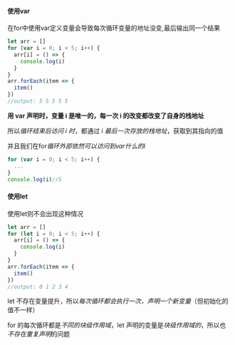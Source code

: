 #### 使用var

在for中使用var定义变量会导致每次循环变量的地址没变,最后输出同一个结果

```js
let arr = []
for (var i = 0; i < 5; i++) {
  arr[i] = () => {
    console.log(i)
  }
}
arr.forEach(item => {
  item()
})
//output: 5 5 5 5 5
```

**用 var 声明时，变量 i 是唯一的，每一次 i 的改变都改变了自身的栈地址**

所以*循环结束后访问 i 时*，都通过 i *最后一次存放的栈地址*，获取到其指向的值

并且我们在for*循环外部依然可以访问到var什么的i*

```js
for (var i = 0; i < 5; i++) {
  ...
}
console.log(i)//5
```

#### 使用let

使用let则不会出现这种情况

```js
let arr = []
for (let i = 0; i < 5; i++) {
  arr[i] = () => {
    console.log(i)
  }
}
arr.forEach(item => {
  item()
})
//output: 0 1 2 3 4
```

let 不存在变量提升，所以*每次循环都会执行一次，声明一个新变量*（但初始化的值不一样）

for 的每次循环都是*不同的块级作用域*，let 声明的变量是*块级作用域的*，所以也*不存在重复声明*的问题